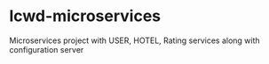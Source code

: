 # lcwd-microservices
Microservices project with USER, HOTEL, Rating services along with configuration server

